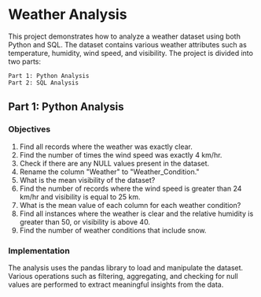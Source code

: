 # Weather Analysis

This project demonstrates how to analyze a weather dataset using both Python and SQL. The dataset contains various weather attributes such as temperature, humidity, wind speed, and visibility. The project is divided into two parts:

    Part 1: Python Analysis
    Part 2: SQL Analysis

## Part 1: Python Analysis
### Objectives
1. Find all records where the weather was exactly clear.
2. Find the number of times the wind speed was exactly 4 km/hr.
3. Check if there are any NULL values present in the dataset.
4. Rename the column "Weather" to "Weather_Condition."
5. What is the mean visibility of the dataset?
6. Find the number of records where the wind speed is greater than 24 km/hr and visibility is equal to 25 km.
7. What is the mean value of each column for each weather condition?
8. Find all instances where the weather is clear and the relative humidity is greater than 50, or visibility is above 40.
9. Find the number of weather conditions that include snow.
    
### Implementation

The analysis uses the pandas library to load and manipulate the dataset. Various operations such as filtering, aggregating, and checking for null values are performed to extract meaningful insights from the data.
    
